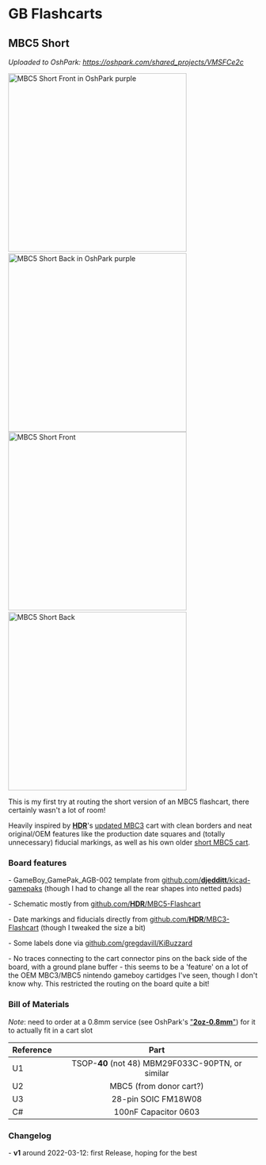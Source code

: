 # GB Flashcarts



## MBC5 Short
*Uploaded to OshPark: https://oshpark.com/shared_projects/VMSFCe2c*

<img src="https://user-images.githubusercontent.com/2113065/158044971-642bab8c-a5e2-40cb-a73b-bde5c176bbb7.png" alt="MBC5 Short Front in OshPark purple" width="360"/>&nbsp;<img src="https://user-images.githubusercontent.com/2113065/158044974-2df0d466-08ab-4a5f-8450-73d3070ace09.png" alt="MBC5 Short Back in OshPark purple" width="360"/>
<img src="https://user-images.githubusercontent.com/2113065/158045170-bcb606c9-b4c9-4cf6-bc19-46a3bfe7e261.png" alt="MBC5 Short Front" width="360"/>&nbsp;<img src="https://user-images.githubusercontent.com/2113065/158045176-9c16197f-b99c-41db-aebe-6c0d9a05409c.png" alt="MBC5 Short Back" width="360"/>


This is my first try at routing the short version of an MBC5 flashcart, there certainly wasn't a lot of room!

Heavily inspired by [**HDR**](https://martinrefseth.com/)'s [updated MBC3](https://oshpark.com/shared_projects/YCtVNv4A) cart with clean borders and neat original/OEM features like the production date squares and (totally unnecessary) fiducial markings, as well as his own older [short MBC5 cart](https://oshpark.com/shared_projects/IOwfD0lC).

### Board features

\- GameBoy_GamePak_AGB-002 template from [github.com/**djedditt**/kicad-gamepaks](https://github.com/djedditt/kicad-gamepaks) (though I had to change all the rear shapes into netted pads)

\- Schematic mostly from [github.com/**HDR**/MBC5-Flashcart](https://github.com/HDR/MBC5-Flashcart)

\- Date markings and fiducials directly from [github.com/**HDR**/MBC3-Flashcart](https://github.com/HDR/MBC3-Flashcart) (though I tweaked the size a bit)

\- Some labels done via [github.com/gregdavill/KiBuzzard](https://github.com/gregdavill/KiBuzzard)

\- No traces connecting to the cart connector pins on the back side of the board, with a ground plane buffer - this seems to be a 'feature' on a lot of the OEM MBC3/MBC5 nintendo gameboy cartidges I've seen, though I don't know why. This restricted the routing on the board quite a bit!

### Bill of Materials
*Note*: need to order at a 0.8mm service (see OshPark's ["**2oz-0.8mm**"](https://docs.oshpark.com/services/two-layer-hhdc/)) for it to actually fit in a cart slot

| Reference | Part |
| :-- | :--: |
| U1 | TSOP-**40** (not 48) MBM29F033C-90PTN, or similar |
| U2 | MBC5 (from donor cart?) |
| U3 | 28-pin SOIC FM18W08 |
| C# | 100nF Capacitor 0603 |

### Changelog
\- **v1** around 2022-03-12: first Release, hoping for the best
